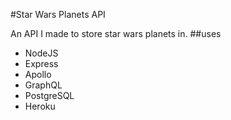 #Star Wars Planets API

An API I made to store star wars planets in.
##uses
- NodeJS
- Express
- Apollo
- GraphQL
- PostgreSQL
- Heroku